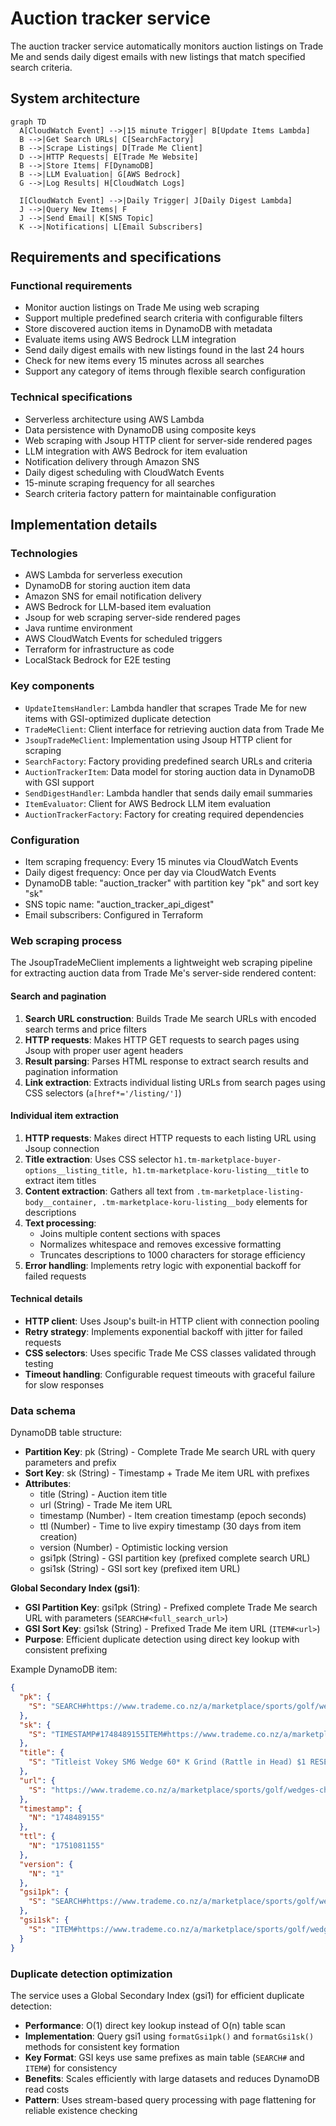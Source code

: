 # Auction tracker service

The auction tracker service automatically monitors auction listings on Trade Me and sends daily digest emails with new listings that match specified search criteria.

## System architecture

```mermaid
graph TD
  A[CloudWatch Event] -->|15 minute Trigger| B[Update Items Lambda]
  B -->|Get Search URLs| C[SearchFactory]
  B -->|Scrape Listings| D[Trade Me Client]
  D -->|HTTP Requests| E[Trade Me Website]
  B -->|Store Items| F[DynamoDB]
  B -->|LLM Evaluation| G[AWS Bedrock]
  G -->|Log Results| H[CloudWatch Logs]

  I[CloudWatch Event] -->|Daily Trigger| J[Daily Digest Lambda]
  J -->|Query New Items| F
  J -->|Send Email| K[SNS Topic]
  K -->|Notifications| L[Email Subscribers]
```

## Requirements and specifications

### Functional requirements

- Monitor auction listings on Trade Me using web scraping
- Support multiple predefined search criteria with configurable filters
- Store discovered auction items in DynamoDB with metadata
- Evaluate items using AWS Bedrock LLM integration
- Send daily digest emails with new listings found in the last 24 hours
- Check for new items every 15 minutes across all searches
- Support any category of items through flexible search configuration

### Technical specifications

- Serverless architecture using AWS Lambda
- Data persistence with DynamoDB using composite keys
- Web scraping with Jsoup HTTP client for server-side rendered pages
- LLM integration with AWS Bedrock for item evaluation
- Notification delivery through Amazon SNS
- Daily digest scheduling with CloudWatch Events
- 15-minute scraping frequency for all searches
- Search criteria factory pattern for maintainable configuration

## Implementation details

### Technologies

- AWS Lambda for serverless execution
- DynamoDB for storing auction item data
- Amazon SNS for email notification delivery
- AWS Bedrock for LLM-based item evaluation
- Jsoup for web scraping server-side rendered pages
- Java runtime environment
- AWS CloudWatch Events for scheduled triggers
- Terraform for infrastructure as code
- LocalStack Bedrock for E2E testing

### Key components

- `UpdateItemsHandler`: Lambda handler that scrapes Trade Me for new items with GSI-optimized duplicate detection
- `TradeMeClient`: Client interface for retrieving auction data from Trade Me
- `JsoupTradeMeClient`: Implementation using Jsoup HTTP client for scraping
- `SearchFactory`: Factory providing predefined search URLs and criteria
- `AuctionTrackerItem`: Data model for storing auction data in DynamoDB with GSI support
- `SendDigestHandler`: Lambda handler that sends daily email summaries
- `ItemEvaluator`: Client for AWS Bedrock LLM item evaluation
- `AuctionTrackerFactory`: Factory for creating required dependencies

### Configuration

- Item scraping frequency: Every 15 minutes via CloudWatch Events
- Daily digest frequency: Once per day via CloudWatch Events
- DynamoDB table: "auction_tracker" with partition key "pk" and sort key "sk"
- SNS topic name: "auction_tracker_api_digest"
- Email subscribers: Configured in Terraform

### Web scraping process

The JsoupTradeMeClient implements a lightweight web scraping pipeline for extracting auction data from Trade Me's server-side rendered content:

#### Search and pagination

1. **Search URL construction**: Builds Trade Me search URLs with encoded search terms and price filters
2. **HTTP requests**: Makes HTTP GET requests to search pages using Jsoup with proper user agent headers
3. **Result parsing**: Parses HTML response to extract search results and pagination information
4. **Link extraction**: Extracts individual listing URLs from search pages using CSS selectors (`a[href*='/listing/']`)

#### Individual item extraction

1. **HTTP requests**: Makes direct HTTP requests to each listing URL using Jsoup connection
2. **Title extraction**: Uses CSS selector `h1.tm-marketplace-buyer-options__listing_title, h1.tm-marketplace-koru-listing__title` to extract item titles
3. **Content extraction**: Gathers all text from `.tm-marketplace-listing-body__container, .tm-marketplace-koru-listing__body` elements for descriptions
4. **Text processing**:
   - Joins multiple content sections with spaces
   - Normalizes whitespace and removes excessive formatting
   - Truncates descriptions to 1000 characters for storage efficiency
5. **Error handling**: Implements retry logic with exponential backoff for failed requests

#### Technical details

- **HTTP client**: Uses Jsoup's built-in HTTP client with connection pooling
- **Retry strategy**: Implements exponential backoff with jitter for failed requests
- **CSS selectors**: Uses specific Trade Me CSS classes validated through testing
- **Timeout handling**: Configurable request timeouts with graceful failure for slow responses

### Data schema

DynamoDB table structure:

- **Partition Key**: pk (String) - Complete Trade Me search URL with query parameters and prefix
- **Sort Key**: sk (String) - Timestamp + Trade Me item URL with prefixes
- **Attributes**:
  - title (String) - Auction item title
  - url (String) - Trade Me item URL
  - timestamp (Number) - Item creation timestamp (epoch seconds)
  - ttl (Number) - Time to live expiry timestamp (30 days from item creation)
  - version (Number) - Optimistic locking version
  - gsi1pk (String) - GSI partition key (prefixed complete search URL)
  - gsi1sk (String) - GSI sort key (prefixed item URL)

**Global Secondary Index (gsi1)**:

- **GSI Partition Key**: gsi1pk (String) - Prefixed complete Trade Me search URL with parameters (`SEARCH#<full_search_url>`)
- **GSI Sort Key**: gsi1sk (String) - Prefixed Trade Me item URL (`ITEM#<url>`)
- **Purpose**: Efficient duplicate detection using direct key lookup with consistent prefixing

Example DynamoDB item:

```json
{
  "pk": {
    "S": "SEARCH#https://www.trademe.co.nz/a/marketplace/sports/golf/wedges-chippers/search?search_string=titleist%20wedge&price_max=70&sort_order=expirydesc"
  },
  "sk": {
    "S": "TIMESTAMP#1748489155ITEM#https://www.trademe.co.nz/a/marketplace/sports/golf/wedges-chippers/listing/5337003621"
  },
  "title": {
    "S": "Titleist Vokey SM6 Wedge 60* K Grind (Rattle in Head) $1 RESERVE!!!"
  },
  "url": {
    "S": "https://www.trademe.co.nz/a/marketplace/sports/golf/wedges-chippers/listing/5337003621"
  },
  "timestamp": {
    "N": "1748489155"
  },
  "ttl": {
    "N": "1751081155"
  },
  "version": {
    "N": "1"
  },
  "gsi1pk": {
    "S": "SEARCH#https://www.trademe.co.nz/a/marketplace/sports/golf/wedges-chippers/search?search_string=titleist%20wedge&price_max=70&sort_order=expirydesc"
  },
  "gsi1sk": {
    "S": "ITEM#https://www.trademe.co.nz/a/marketplace/sports/golf/wedges-chippers/listing/5337003621"
  }
}
```

### Duplicate detection optimization

The service uses a Global Secondary Index (gsi1) for efficient duplicate detection:

- **Performance**: O(1) direct key lookup instead of O(n) table scan
- **Implementation**: Query gsi1 using `formatGsi1pk()` and `formatGsi1sk()` methods for consistent key formation
- **Key Format**: GSI keys use same prefixes as main table (`SEARCH#` and `ITEM#`) for consistency
- **Benefits**: Scales efficiently with large datasets and reduces DynamoDB read costs
- **Pattern**: Uses stream-based query processing with page flattening for reliable existence checking

